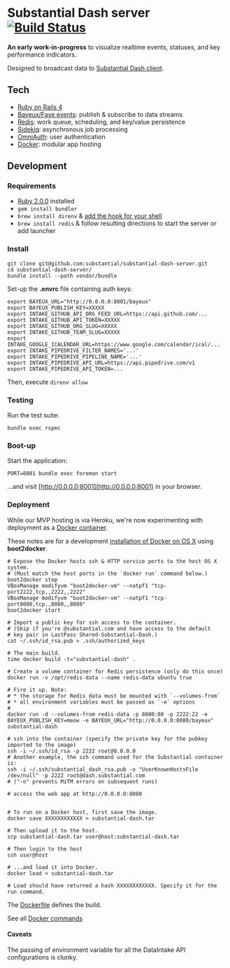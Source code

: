 # Substantial Dash server [![Build Status](https://travis-ci.org/substantial/substantial-dash-server.png)](https://travis-ci.org/substantial/substantial-dash-server)

**An early work-in-progress** to visualize realtime events, statuses, and key performance indicators.

Designed to broadcast data to [Substantial Dash client](https://github.com/substantial/substantial-dash-client).

## Tech

* [Ruby on Rails 4](http://rubyonrails.org)
* [Bayeux/Faye events](http://faye.jcoglan.com): publish & subscribe to data streams
* [Redis](http://redis.io): work queue, scheduling, and key/value persistence
* [Sidekiq](http://mperham.github.com/sidekiq/): asynchronous job processing
* [OmniAuth](https://github.com/intridea/omniauth): user authentication
* [Docker](https://www.docker.io/): modular app hosting

## Development

### Requirements

* [Ruby 2.0.0](https://www.ruby-lang.org/en/installation/) installed
* `gem install bundler`
* `brew install direnv` & [add the hook for your shell](http://direnv.net/)
* `brew install redis` & follow resulting directions to start the server or add launcher

### Install

    git clone git@github.com:substantial/substantial-dash-server.git
    cd substantial-dash-server/
    bundle install --path vendor/bundle

Set-up the **.envrc** file containing auth keys:

    export BAYEUX_URL="http://0.0.0.0:8001/bayeux"
    export BAYEUX_PUBLISH_KEY=XXXXX
    export INTAKE_GITHUB_API_ORG_FEED_URL=https://api.github.com/...
    export INTAKE_GITHUB_API_TOKEN=XXXXX
    export INTAKE_GITHUB_ORG_SLUG=XXXXX
    export INTAKE_GITHUB_TEAM_SLUG=XXXXX
    export INTAKE_GOOGLE_ICALENDAR_URL=https://www.google.com/calendar/ical/...
    export INTAKE_PIPEDRIVE_FILTER_NAMES='...'
    export INTAKE_PIPEDRIVE_PIPELINE_NAME='...'
    export INTAKE_PIPEDRIVE_API_URL=https://api.pipedrive.com/v1
    export INTAKE_PIPEDRIVE_API_TOKEN=...

Then, execute `direnv allow`

### Testing

Run the test suite:

    bundle exec rspec

### Boot-up
    
Start the application:
    
    PORT=8001 bundle exec foreman start

...and visit [http://0.0.0.0:8001](http://0.0.0.0:8001) in your browser.

### Deployment

While our MVP hosting is via Heroku, we're now experimenting with deployment as a [Docker container](https://www.docker.io/).

These notes are for a development [installation of Docker on OS X](http://docs.docker.io/en/latest/installation/mac/) using **boot2docker**.

    # Expose the Docker hosts ssh & HTTP service ports to the host OS X system.
    # (Must match the host ports in the `docker run` command below.)
    boot2docker stop
    VBoxManage modifyvm "boot2docker-vm" --natpf1 "tcp-port2222,tcp,,2222,,2222"
    VBoxManage modifyvm "boot2docker-vm" --natpf1 "tcp-port8080,tcp,,8080,,8080"
    boot2docker start

    # Import a public key for ssh access to the container.
    # (Skip if you're @substantial.com and have access to the default 
    # key pair in LastPass Shared-Substantial-Dash.)
    cat ~/.ssh/id_rsa.pub > .ssh/authorized_keys

    # The main build.
    time docker build -t="substantial-dash" .

    # Create a volume container for Redis persistence (only do this once)
    docker run -v /opt/redis-data --name redis-data ubuntu true

    # Fire it up. Note:
    # * the storage for Redis data must be mounted with `--volumes-from`
    # * all environment variables must be passed as `-e` options
    #
    docker run -d --volumes-from redis-data -p 8080:80 -p 2222:22 -e BAYEUX_PUBLISH_KEY=meow -e BAYEUX_URL="http://0.0.0.0:8080/bayeux" substantial-dash

    # ssh into the container (specify the private key for the pubkey imported to the image)
    ssh -i ~/.ssh/id_rsa -p 2222 root@0.0.0.0
    # Another example, the ssh command used for the Substantial container is:
    ssh -i ~/.ssh/substantial_dash_rsa.pub -o "UserKnownHostsFile /dev/null" -p 2222 root@dash.substantial.com
    # ("-o" prevents MiTM errors on subsequent runs)

    # access the web app at http://0.0.0.0:8080


    # To run on a Docker host, first save the image.
    docker save XXXXXXXXXXXX > substantial-dash.tar

    # Then upload it to the host.
    scp substantial-dash.tar user@host:substantial-dash.tar

    # Then login to the host
    ssh user@host

    # ...and load it into Docker.
    docker load < substantial-dash.tar

    # Load should have returned a hash XXXXXXXXXXXX. Specify it for the run command.

The [Dockerfile](http://docs.docker.io/en/latest/reference/builder/) defines the build.

See all [Docker commands](http://docs.docker.io/en/latest/reference/commandline/cli/)

#### Caveats

The passing of environment variable for all the DataIntake API configurations is clunky.
